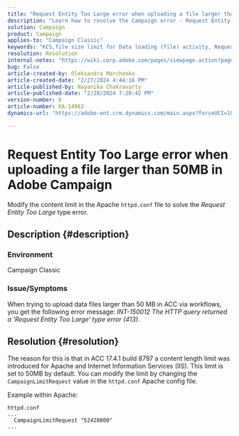 ```yaml
---
title: "Request Entity Too Large error when uploading a file larger than 50MB in Adobe Campaign"
description: "Learn how to resolve the Campaign error - Request Entity Too Large. Modify the content limit in the Apache httpd.conf file."
solution: Campaign
product: Campaign
applies-to: "Campaign Classic"
keywords: "KCS,file size limit for Data loading (file) activity, Request Entity Too Large, CampaignLimitRequest"
resolution: Resolution
internal-notes: "https://wiki.corp.adobe.com/pages/viewpage.action?pageId=1423015339#ACC-Apache/Tomcat/IIS-WhatisthefilesizelimitforDataloading(file)activity?"
bug: False
article-created-by: Oleksandra Marchenko
article-created-date: "2/27/2024 4:44:16 PM"
article-published-by: Nayanika Chakravarty
article-published-date: "2/28/2024 7:28:42 PM"
version-number: 6
article-number: KA-14962
dynamics-url: "https://adobe-ent.crm.dynamics.com/main.aspx?forceUCI=1&pagetype=entityrecord&etn=knowledgearticle&id=d374466b-8fd5-ee11-9079-6045bd006b3d"

---
```

# Request Entity Too Large error when uploading a file larger than 50MB in Adobe Campaign


Modify the content limit in the Apache `httpd.conf` file to solve the *Request Entity Too Large* type error.

## Description {#description}


### <b>Environment</b>

Campaign Classic

### <b>Issue/Symptoms</b>

When trying to upload data files larger than 50 MB in ACC via workflows, you get the following error message: *INT-150012 The HTTP query returned a 'Request Entity Too Large' type error (413)*.


## Resolution {#resolution}


The reason for this is that in ACC 17.4.1 build 8797 a content length limit was introduced for Apache and Internet Information Services (IIS). This limit is set to 50MB by default. You can modify the limit by changing the `CampaignLimitRequest` value in the `httpd.conf` Apache config file.

Example within Apache:


```
httpd.conf
...
  CampaignLimitRequest "52428800"
...
```


